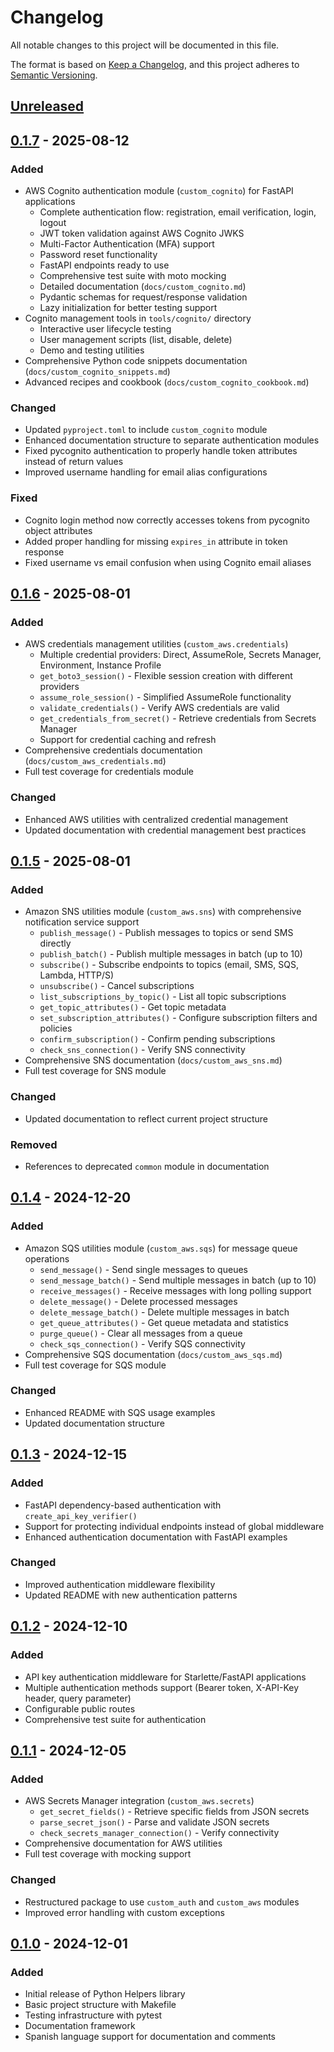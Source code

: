 # Changelog

All notable changes to this project will be documented in this file.

The format is based on [Keep a Changelog](https://keepachangelog.com/en/1.1.0/),
and this project adheres to [Semantic Versioning](https://semver.org/spec/v2.0.0.html).

## [Unreleased]

## [0.1.7] - 2025-08-12

### Added
- AWS Cognito authentication module (`custom_cognito`) for FastAPI applications
  - Complete authentication flow: registration, email verification, login, logout
  - JWT token validation against AWS Cognito JWKS
  - Multi-Factor Authentication (MFA) support
  - Password reset functionality
  - FastAPI endpoints ready to use
  - Comprehensive test suite with moto mocking
  - Detailed documentation (`docs/custom_cognito.md`)
  - Pydantic schemas for request/response validation
  - Lazy initialization for better testing support
- Cognito management tools in `tools/cognito/` directory
  - Interactive user lifecycle testing
  - User management scripts (list, disable, delete)
  - Demo and testing utilities
- Comprehensive Python code snippets documentation (`docs/custom_cognito_snippets.md`)
- Advanced recipes and cookbook (`docs/custom_cognito_cookbook.md`)

### Changed
- Updated `pyproject.toml` to include `custom_cognito` module
- Enhanced documentation structure to separate authentication modules
- Fixed pycognito authentication to properly handle token attributes instead of return values
- Improved username handling for email alias configurations

### Fixed
- Cognito login method now correctly accesses tokens from pycognito object attributes
- Added proper handling for missing `expires_in` attribute in token response
- Fixed username vs email confusion when using Cognito email aliases

## [0.1.6] - 2025-08-01

### Added
- AWS credentials management utilities (`custom_aws.credentials`)
  - Multiple credential providers: Direct, AssumeRole, Secrets Manager, Environment, Instance Profile
  - `get_boto3_session()` - Flexible session creation with different providers
  - `assume_role_session()` - Simplified AssumeRole functionality
  - `validate_credentials()` - Verify AWS credentials are valid
  - `get_credentials_from_secret()` - Retrieve credentials from Secrets Manager
  - Support for credential caching and refresh
- Comprehensive credentials documentation (`docs/custom_aws_credentials.md`)
- Full test coverage for credentials module

### Changed
- Enhanced AWS utilities with centralized credential management
- Updated documentation with credential management best practices

## [0.1.5] - 2025-08-01

### Added
- Amazon SNS utilities module (`custom_aws.sns`) with comprehensive notification service support
  - `publish_message()` - Publish messages to topics or send SMS directly
  - `publish_batch()` - Publish multiple messages in batch (up to 10)
  - `subscribe()` - Subscribe endpoints to topics (email, SMS, SQS, Lambda, HTTP/S)
  - `unsubscribe()` - Cancel subscriptions
  - `list_subscriptions_by_topic()` - List all topic subscriptions
  - `get_topic_attributes()` - Get topic metadata
  - `set_subscription_attributes()` - Configure subscription filters and policies
  - `confirm_subscription()` - Confirm pending subscriptions
  - `check_sns_connection()` - Verify SNS connectivity
- Comprehensive SNS documentation (`docs/custom_aws_sns.md`)
- Full test coverage for SNS module

### Changed
- Updated documentation to reflect current project structure

### Removed
- References to deprecated `common` module in documentation

## [0.1.4] - 2024-12-20

### Added
- Amazon SQS utilities module (`custom_aws.sqs`) for message queue operations
  - `send_message()` - Send single messages to queues
  - `send_message_batch()` - Send multiple messages in batch (up to 10)
  - `receive_messages()` - Receive messages with long polling support
  - `delete_message()` - Delete processed messages
  - `delete_message_batch()` - Delete multiple messages in batch
  - `get_queue_attributes()` - Get queue metadata and statistics
  - `purge_queue()` - Clear all messages from a queue
  - `check_sqs_connection()` - Verify SQS connectivity
- Comprehensive SQS documentation (`docs/custom_aws_sqs.md`)
- Full test coverage for SQS module

### Changed
- Enhanced README with SQS usage examples
- Updated documentation structure

## [0.1.3] - 2024-12-15

### Added
- FastAPI dependency-based authentication with `create_api_key_verifier()`
- Support for protecting individual endpoints instead of global middleware
- Enhanced authentication documentation with FastAPI examples

### Changed
- Improved authentication middleware flexibility
- Updated README with new authentication patterns

## [0.1.2] - 2024-12-10

### Added
- API key authentication middleware for Starlette/FastAPI applications
- Multiple authentication methods support (Bearer token, X-API-Key header, query parameter)
- Configurable public routes
- Comprehensive test suite for authentication

## [0.1.1] - 2024-12-05

### Added
- AWS Secrets Manager integration (`custom_aws.secrets`)
  - `get_secret_fields()` - Retrieve specific fields from JSON secrets
  - `parse_secret_json()` - Parse and validate JSON secrets
  - `check_secrets_manager_connection()` - Verify connectivity
- Comprehensive documentation for AWS utilities
- Full test coverage with mocking support

### Changed
- Restructured package to use `custom_auth` and `custom_aws` modules
- Improved error handling with custom exceptions

## [0.1.0] - 2024-12-01

### Added
- Initial release of Python Helpers library
- Basic project structure with Makefile
- Testing infrastructure with pytest
- Documentation framework
- Spanish language support for documentation and comments

[Unreleased]: https://github.com/tu-usuario/python-helpers/compare/v0.1.7...HEAD
[0.1.7]: https://github.com/tu-usuario/python-helpers/compare/v0.1.6...v0.1.7
[0.1.6]: https://github.com/tu-usuario/python-helpers/compare/v0.1.5...v0.1.6
[0.1.5]: https://github.com/tu-usuario/python-helpers/compare/v0.1.4...v0.1.5
[0.1.4]: https://github.com/tu-usuario/python-helpers/compare/v0.1.3...v0.1.4
[0.1.3]: https://github.com/tu-usuario/python-helpers/compare/v0.1.2...v0.1.3
[0.1.2]: https://github.com/tu-usuario/python-helpers/compare/v0.1.1...v0.1.2
[0.1.1]: https://github.com/tu-usuario/python-helpers/compare/v0.1.0...v0.1.1
[0.1.0]: https://github.com/tu-usuario/python-helpers/releases/tag/v0.1.0